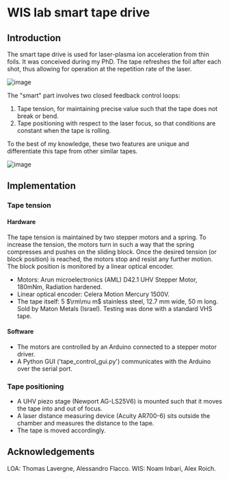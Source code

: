 # WIS lab smart tape drive
## Introduction
The smart tape drive is used for laser-plasma ion acceleration from thin foils. It was conceived during my PhD.
The tape refreshes the foil after each shot, thus allowing for operation at the repetition rate of the laser.

![image](https://user-images.githubusercontent.com/77229620/190892208-cdf41c67-2c24-4098-807b-cfe0f13edb1f.png)


The "smart" part involves two closed feedback control loops:
1. Tape tension, for maintaining precise value such that the tape does not break or bend.
2. Tape positioning with respect to the laser focus, so that conditions are constant when the tape is rolling.

To the best of my knowledge, these two features are unique and differentiate this tape from other similar tapes.

![image](https://user-images.githubusercontent.com/77229620/190892389-40d65123-9292-4f73-841d-5dab0cf151e5.png)

## Implementation
### Tape tension
#### Hardware
The tape tension is maintained by two stepper motors and a spring. To increase the tension, the motors turn in such a way that the spring compresses and pushes on the sliding block. Once the desired tension (or block position) is reached, the motors stop and resist any further motion. The block position is monitored by a linear optical encoder.

- Motors: Arun microelectronics (AML) D42.1 UHV Stepper Motor, 180mNm, Radiation hardened.
- Linear optical encoder: Celera Motion Mercury 1500V.
- The tape itself: 5 $\rm\mu m$ stainless steel, 12.7 mm wide, 50 m long. Sold by Maton Metals (Israel). Testing was done with a standard VHS tape.

#### Software
- The motors are controlled by an Arduino connected to a stepper motor driver.
- A Python GUI ('tape_control_gui.py') communicates with the Arduino over the serial port.

### Tape positioning
- A UHV piezo stage (Newport AG-LS25V6) is mounted such that it moves the tape into and out of focus.
- A laser distance measuring device (Acuity AR700-6) sits outside the chamber and measures the distance to the tape.
- The tape is moved accordingly.

## Acknowledgements
LOA: Thomas Lavergne, Alessandro Flacco.
WIS: Noam Inbari, Alex Roich.
